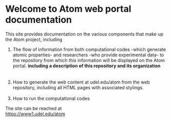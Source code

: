 # Welcome to Atom web portal documentation
This site provides documentation on the various components that make up the Atom project, including

1. The flow of information from both computational codes -which generate atomic properties- and researchers -who provide experimental data- to the repository from which this information will be displayed on the Atom portal. **including a description of this repository and its organization**  
<br/><br/>
2. How to generate the web content at udel.edu/atom from the web repository, including all HTML pages with associated stylings.
<br/><br/>
3. How to run the computational codes

The site can be reached at  
<a href="https://www1.udel.edu/atom" target="_blank">https://www1.udel.edu/atom</a>
